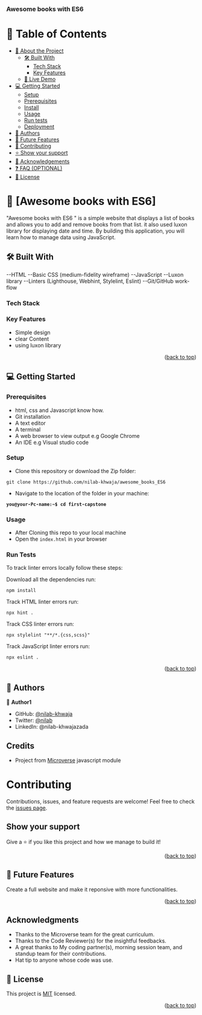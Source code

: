 <a name="readme-top"></a>

  <h3><b>Awesome books with ES6</b></h3>

</div>

<!-- TABLE OF CONTENTS -->

# 📗 Table of Contents

- [📖 About the Project](#about-project)
  - [🛠 Built With](#built-with)
    - [Tech Stack](#tech-stack)
    - [Key Features](#key-features)
  - [🚀 Live Demo](#live-demo)
- [💻 Getting Started](#getting-started)
  - [Setup](#setup)
  - [Prerequisites](#prerequisites)
  - [Install](#install)
  - [Usage](#usage)
  - [Run tests](#run-tests)
  - [Deployment](#triangular_flag_on_post-deployment)
- [👥 Authors](#authors)
- [🔭 Future Features](#future-features)
- [🤝 Contributing](#contributing)
- [⭐️ Show your support](#support)
- [🙏 Acknowledgements](#acknowledgements)
- [❓ FAQ (OPTIONAL)](#faq)
- [📝 License](#license)

<!-- PROJECT DESCRIPTION -->

# 📖 [Awesome books with ES6] <a name="about-project"></a>

>
"Awesome books with ES6 " is a simple website that displays a list of books and allows you to add and remove books from that list. it also used luxon library for displaying date and time. By building this application, you will learn how to manage data using JavaScript. 


## 🛠 Built With <a name="built-with"></a>
--HTML
--Basic CSS (medium-fidelity wireframe)
--JavaScript
--Luxon library
--Linters (Lighthouse, Webhint, Stylelint, Eslint)
--Git/GitHub work-flow

### Tech Stack <a name="tech-stack"></a>



<!-- Features -->

### Key Features <a name="key-features"></a>

- Simple design
- clear Content
- using luxon library

<p align="right">(<a href="#readme-top">back to top</a>)</p>

<!-- LIVE DEMO -->



<!-- GETTING STARTED -->

## 💻 Getting Started <a name="getting-started"></a>



### Prerequisites

- html, css and Javascript know how.
- Git installation
- A text editor 
- A terminal
- A web browser to view output e.g Google Chrome
- An IDE e.g Visual studio code

### Setup

- Clone this repository or download the Zip folder:

```
git clone https://github.com/nilab-khwaja/awesome_books_ES6
```

- Navigate to the location of the folder in your machine:

**``you@your-Pc-name:~$ cd first-capstone``**

### Usage

- After Cloning this repo to your local machine
- Open the `index.html` in your browser

### Run Tests
To track linter errors locally follow these steps:  

Download all the dependencies run:
```
npm install
```
Track HTML linter errors run:
```
npx hint .
```
Track CSS linter errors run:
```
npx stylelint "**/*.{css,scss}"
```
Track JavaScript linter errors run:
```
npx eslint .
```



<p align="right">(<a href="#readme-top">back to top</a>)</p>

<!-- AUTHORS -->

## 👥 Authors <a name="authors"></a>

> 

👤 **Author1**

- GitHub: [@nilab-khwaja](https://github.com/nilab-khwaja)
- Twitter: [@nilab](https://twitter.com/twitterhandle)
- LinkedIn: @nilab-khwajazada

## Credits



- Project from [Microverse](https://bit.ly/MicroverseTN) javascript module


# Contributing

Contributions, issues, and feature requests are welcome!
Feel free to check the [issues page](https://github.com/nilab-khwaja/awesome_books_ES6/issues).

## Show your support

Give a ⭐️ if you like this project and how we manage to build it!

<p align="right">(<a href="#readme-top">back to top</a>)</p>

<!-- FUTURE FEATURES -->

## 🔭 Future Features <a name="future-features"></a>

Create  a full website and make it reponsive with more functionalities.

<p align="right">(<a href="#readme-top">back to top</a>)</p>


## Acknowledgments

- Thanks to the Microverse team for the great curriculum.
- Thanks to the Code Reviewer(s) for the insightful feedbacks.
- A great thanks to My coding partner(s), morning session team, and standup team for their contributions.
- Hat tip to anyone whose code was use.
<!-- LICENSE -->

## 📝 License <a name="license"></a>

This project is [MIT](./LICENSE) licensed.


<p align="right">(<a href="#readme-top">back to top</a>)</p>